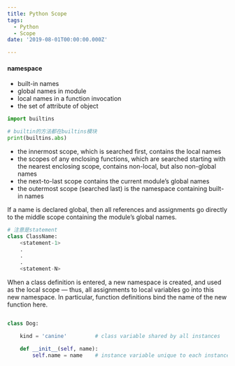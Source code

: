 ```yaml
---
title: Python Scope
tags:
  - Python
  - Scope
date: '2019-08-01T00:00:00.000Z'

---
```

#### namespace

- built-in names
- global names in module
- local names in a function invocation
- the set of attribute of object


```python
import builtins

# builtin的方法都在builtins模块
print(builtins.abs)

```


- the innermost scope, which is searched first, contains the local names
- the scopes of any enclosing functions, which are searched starting with the nearest enclosing scope, contains non-local, but also non-global names
- the next-to-last scope contains the current module’s global names
- the outermost scope (searched last) is the namespace containing built-in names


If a name is declared global, then all references and assignments go directly to the middle scope containing the module’s global names.

```python
# 注意是statement
class ClassName:
    <statement-1>
    .
    .
    .
    <statement-N>

```

When a class definition is entered, a new namespace is created, and used as the local scope — thus, 
all assignments to local variables go into this new namespace. 
In particular, function definitions bind the name of the new function here.


```python

class Dog:

    kind = 'canine'         # class variable shared by all instances

    def __init__(self, name):
        self.name = name    # instance variable unique to each instance

```
